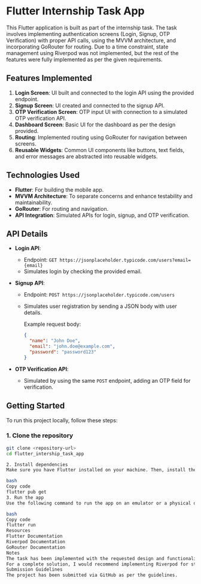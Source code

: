 # Flutter Internship Task App

This Flutter application is built as part of the internship task. The task involves implementing authentication screens (Login, Signup, OTP Verification) with proper API calls, using the MVVM architecture, and incorporating GoRouter for routing. Due to a time constraint, state management using Riverpod was not implemented, but the rest of the features were fully implemented as per the given requirements.

## Features Implemented
1. **Login Screen**: UI built and connected to the login API using the provided endpoint.
2. **Signup Screen**: UI created and connected to the signup API.
3. **OTP Verification Screen**: OTP input UI with connection to a simulated OTP verification API.
4. **Dashboard Screen**: Basic UI for the dashboard as per the design provided.
5. **Routing**: Implemented routing using GoRouter for navigation between screens.
6. **Reusable Widgets**: Common UI components like buttons, text fields, and error messages are abstracted into reusable widgets.

## Technologies Used
- **Flutter**: For building the mobile app.
- **MVVM Architecture**: To separate concerns and enhance testability and maintainability.
- **GoRouter**: For routing and navigation.
- **API Integration**: Simulated APIs for login, signup, and OTP verification.

## API Details
- **Login API**:
  - Endpoint: `GET https://jsonplaceholder.typicode.com/users?email={email}`
  - Simulates login by checking the provided email.
  
- **Signup API**:
  - Endpoint: `POST https://jsonplaceholder.typicode.com/users`
  - Simulates user registration by sending a JSON body with user details.

    Example request body:
    ```json
    {
      "name": "John Doe",
      "email": "john.doe@example.com",
      "password": "password123"
    }
    ```

- **OTP Verification API**:
  - Simulated by using the same `POST` endpoint, adding an OTP field for verification.

## Getting Started

To run this project locally, follow these steps:

### 1. Clone the repository
```bash
git clone <repository-url>
cd flutter_intership_task_app

2. Install dependencies
Make sure you have Flutter installed on your machine. Then, install the necessary dependencies:

bash
Copy code
flutter pub get
3. Run the app
Use the following command to run the app on an emulator or a physical device:

bash
Copy code
flutter run
Resources
Flutter Documentation
Riverpod Documentation
GoRouter Documentation
Notes
The task has been implemented with the requested design and functionality, but due to time constraints, state management with Riverpod has not been included.
For a complete solution, I would recommend implementing Riverpod for state management as planned.
Submission Guidelines
The project has been submitted via GitHub as per the guidelines.